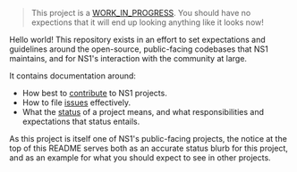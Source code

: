 > This project is a [WORK_IN_PROGRESS](project_status/WORK_IN_PROGRESS.md).
> You should have no expections that it will end up looking anything like it
> looks now!

Hello world! This repository exists in an effort to set expectations and
guidelines around the open-source, public-facing codebases that NS1 maintains,
and for NS1's interaction with the community at large.

It contains documentation around:

  * How best to [contribute](Contributing.md) to NS1 projects.
  * How to file [issues](Issues.md) effectively.
  * What the [status](project_status/README.md) of a project means, and what
    responsibilities and expectations that status entails.

As this project is itself one of NS1's public-facing projects, the notice at
the top of this README serves both as an accurate status blurb for this
project, and as an example for what you should expect to see in other projects.
